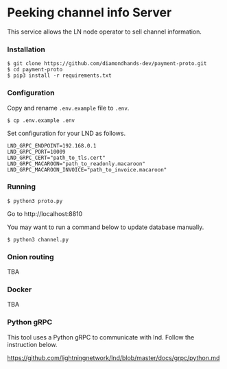 # Peeking channel info Server

This service allows the LN node operator to sell channel information.

### Installation
```
$ git clone https://github.com/diamondhands-dev/payment-proto.git
$ cd payment-proto
$ pip3 install -r requirements.txt
```

### Configuration
Copy and rename `.env.example` file to `.env`.
```
$ cp .env.example .env
```

Set configuration for your LND as follows.
```
LND_GRPC_ENDPOINT=192.168.0.1
LND_GRPC_PORT=10009
LND_GRPC_CERT="path_to_tls.cert"
LND_GRPC_MACAROON="path_to_readonly.macaroon"
LND_GRPC_MACAROON_INVOICE="path_to_invoice.macaroon"
```

### Running
```
$ python3 proto.py
```

Go to http://localhost:8810

You may want to run a command below to update database manually.
```
$ python3 channel.py
```


### Onion routing
TBA


### Docker
TBA

### Python gRPC
This tool uses a Python gRPC to communicate with lnd. Follow the instruction below.

https://github.com/lightningnetwork/lnd/blob/master/docs/grpc/python.md
